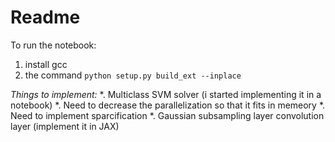 # Readme

To run the notebook:
1. install gcc
1. the command `python setup.py build_ext --inplace`



*Things to implement:*
*. Multiclass SVM solver (i started implementing it in a notebook)
    *. Need to decrease the parallelization so that it fits in memeory
    *. Need to implement sparcification
*. Gaussian subsampling layer convolution layer (implement it in JAX)